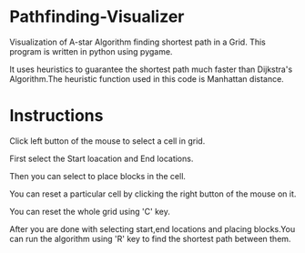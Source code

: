 # Pathfinding-Visualizer
Visualization of A-star Algorithm finding shortest path in a Grid.
This program is written in python using pygame.

It uses heuristics to guarantee the shortest path much faster than Dijkstra's Algorithm.The heuristic function used in this code is Manhattan distance.

# Instructions
Click left button of the mouse to select a cell in grid.

First select the Start loacation and End locations.

Then you can select to place blocks in the cell.

You can reset a particular cell by clicking the right button of the mouse on it.

You can reset the whole grid using 'C' key.

After you are done with selecting start,end locations and placing blocks.You can run the algorithm using 'R' key to find the shortest path between them.
